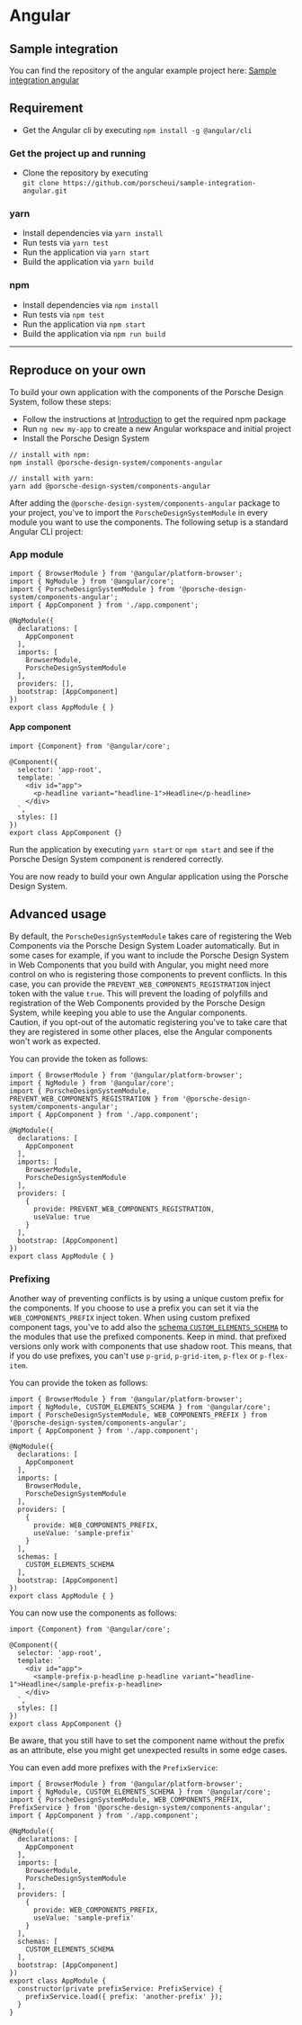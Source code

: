 # Angular
## Sample integration

You can find the repository of the angular example project here: [Sample integration angular](https://github.com/porscheui/sample-integration-angular)

## Requirement
* Get the Angular cli by executing `npm install -g @angular/cli`

### Get the project up and running
* Clone the repository by executing <br>
`git clone https://github.com/porscheui/sample-integration-angular.git`

### yarn
* Install dependencies via `yarn install`
* Run tests via `yarn test`
* Run the application via `yarn start`
* Build the application via `yarn build`

### npm
* Install dependencies via `npm install`
* Run tests via `npm test`
* Run the application via `npm start`
* Build the application via `npm run build`

---

## Reproduce on your own
To build your own application with the components of the Porsche Design System, follow these steps:

* Follow the instructions at [Introduction](#/start-coding/introduction) to get the required npm package
* Run `ng new my-app` to create a new Angular workspace and initial project
* Install the Porsche Design System

``` 
// install with npm:
npm install @porsche-design-system/components-angular

// install with yarn:
yarn add @porsche-design-system/components-angular
```

After adding the `@porsche-design-system/components-angular` package to your project,
you've to import the `PorscheDesignSystemModule` in every module you want to use the components.
The following setup is a standard Angular CLI project: 

### App module
``` 
import { BrowserModule } from '@angular/platform-browser';
import { NgModule } from '@angular/core';
import { PorscheDesignSystemModule } from '@porsche-design-system/components-angular';
import { AppComponent } from './app.component';

@NgModule({
  declarations: [
    AppComponent
  ],
  imports: [
    BrowserModule,
    PorscheDesignSystemModule
  ],
  providers: [],
  bootstrap: [AppComponent]
})
export class AppModule { }

``` 

#### App component
``` 
import {Component} from '@angular/core';

@Component({
  selector: 'app-root',
  template: `
    <div id="app">
      <p-headline variant="headline-1">Headline</p-headline>
    </div>
  `,
  styles: []
})
export class AppComponent {}
```
Run the application by executing `yarn start` or `npm start` and see if the Porsche Design System component is rendered correctly.

You are now ready to build your own Angular application using the Porsche Design System.

## Advanced usage
By default, the `PorscheDesignSystemModule` takes care of registering the Web Components via the Porsche Design
System Loader automatically.
But in some cases for example, if you want to include the Porsche Design System in Web Components that
you build with Angular, you might need more control on who is registering those components to prevent
conflicts. In this case, you can provide the `PREVENT_WEB_COMPONENTS_REGISTRATION` inject token with the
value `true`. This will prevent the loading of polyfills and registration of the Web Components provided
by the Porsche Design System, while keeping you able to use the Angular components.  
Caution, if you opt-out of the automatic registering you've to take care that they are registered in some
other places, else the Angular components won't work as expected.

You can provide the token as follows:
```
import { BrowserModule } from '@angular/platform-browser';
import { NgModule } from '@angular/core';
import { PorscheDesignSystemModule, PREVENT_WEB_COMPONENTS_REGISTRATION } from '@porsche-design-system/components-angular';
import { AppComponent } from './app.component';

@NgModule({
  declarations: [
    AppComponent
  ],
  imports: [
    BrowserModule,
    PorscheDesignSystemModule
  ],
  providers: [
    {
      provide: PREVENT_WEB_COMPONENTS_REGISTRATION,
      useValue: true
    }
  ],
  bootstrap: [AppComponent]
})
export class AppModule { }
```

### Prefixing
Another way of preventing conflicts is by using a unique custom prefix for the components.
If you choose to use a prefix you can set it via the `WEB_COMPONENTS_PREFIX` inject token.
When using custom prefixed component tags, you've to add also the
[schema `CUSTOM_ELEMENTS_SCHEMA`](https://angular.io/api/core/CUSTOM_ELEMENTS_SCHEMA)
to the modules that use the prefixed components.
Keep in mind. that prefixed versions only work with components that use shadow root. This means, that if you
do use prefixes, you can't use `p-grid`, `p-grid-item`, `p-flex` or `p-flex-item`.

You can provide the token as follows:
```
import { BrowserModule } from '@angular/platform-browser';
import { NgModule, CUSTOM_ELEMENTS_SCHEMA } from '@angular/core';
import { PorscheDesignSystemModule, WEB_COMPONENTS_PREFIX } from '@porsche-design-system/components-angular';
import { AppComponent } from './app.component';

@NgModule({
  declarations: [
    AppComponent
  ],
  imports: [
    BrowserModule,
    PorscheDesignSystemModule
  ],
  providers: [
    {
      provide: WEB_COMPONENTS_PREFIX,
      useValue: 'sample-prefix'
    }
  ],
  schemas: [
    CUSTOM_ELEMENTS_SCHEMA
  ],
  bootstrap: [AppComponent]
})
export class AppModule { }
```

You can now use the components as follows:

``` 
import {Component} from '@angular/core';

@Component({
  selector: 'app-root',
  template: `
    <div id="app">
      <sample-prefix-p-headline p-headline variant="headline-1">Headline</sample-prefix-p-headline>
    </div>
  `,
  styles: []
})
export class AppComponent {}
```

Be aware, that you still have to set the component name without the prefix as an
attribute, else you might get unexpected results in some edge cases.

You can even add more prefixes with the `PrefixService`:
```
import { BrowserModule } from '@angular/platform-browser';
import { NgModule, CUSTOM_ELEMENTS_SCHEMA } from '@angular/core';
import { PorscheDesignSystemModule, WEB_COMPONENTS_PREFIX, PrefixService } from '@porsche-design-system/components-angular';
import { AppComponent } from './app.component';

@NgModule({
  declarations: [
    AppComponent
  ],
  imports: [
    BrowserModule,
    PorscheDesignSystemModule
  ],
  providers: [
    {
      provide: WEB_COMPONENTS_PREFIX,
      useValue: 'sample-prefix'
    }
  ],
  schemas: [
    CUSTOM_ELEMENTS_SCHEMA
  ],
  bootstrap: [AppComponent]
})
export class AppModule {
  constructor(private prefixService: PrefixService) {
    prefixService.load({ prefix: 'another-prefix' });
  }
}
```